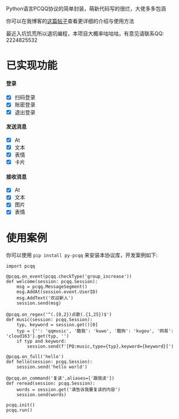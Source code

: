 Python语言PCQQ协议的简单封装，萌新代码写的很烂，大佬多多包涵

你可以在我博客的[这篇帖子](http://blog.yeli.work/2021/09/11/py-pcqq/)查看更详细的介绍与使用方法

最近入坑饥荒所以退坑编程，本项目大概率咕咕咕，有意见请联系QQ: 2224825532

# 已实现功能

#### 登录
- [x] 扫码登录
- [x] 账密登录
- [x] 退出登录

#### 发送消息
- [x] At
- [x] 文本
- [x] 表情
- [x] 卡片

#### 接收消息
- [x] At
- [x] 文本
- [x] 图片
- [x] 表情

# 使用案例

你可以使用 `pip install py-pcqq` 来安装本协议库，开发案例如下:

```
import pcqq

@pcqq.on_event(pcqq.checkType('group_increase'))
def welcome(session: pcqq.Session):
    msg = pcqq.MessageSegment()
    msg.AddAt(session.event.UserID)
    msg.AddText('欢迎新人')
    session.send(msg)

@pcqq.on_regex('^(.{0,2})点歌(.{1,25})$')
def music(session: pcqq.Session):
    typ, keyword = session.get()[0]
    typ = {'': 'qqmusic', '酷我': 'kuwo', '酷狗': 'kugou', '网易': 'cloud163'}.get(typ, '')
    if typ and keyword:
        session.send(f'[PQ:music,type={typ},keyword={keyword}]')

@pcqq.on_full('hello')
def hello(session: pcqq.Session):
    session.send('hello world')

@pcqq.on_command('复读',aliases=['跟我读'])
def reread(session: pcqq.Session):
    words = session.get('请告诉我要复读的内容')
    session.send(words)

pcqq.init()
pcqq.run()
```
